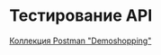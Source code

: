# Тестирование API
[Коллекция Postman "Demoshopping"](https://www.postman.com/margaritakolomytceva/workspace/my-workspace/collection/35071750-46ecb39f-8143-4b79-b3d9-2a648808867e?action=share&creator=35071750)
